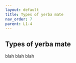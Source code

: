 ```yaml
---
layout: default
title: Types of yerba mate
nav_order: 7
parent: L1-4
---
```


## Types of yerba mate

blah blah blah